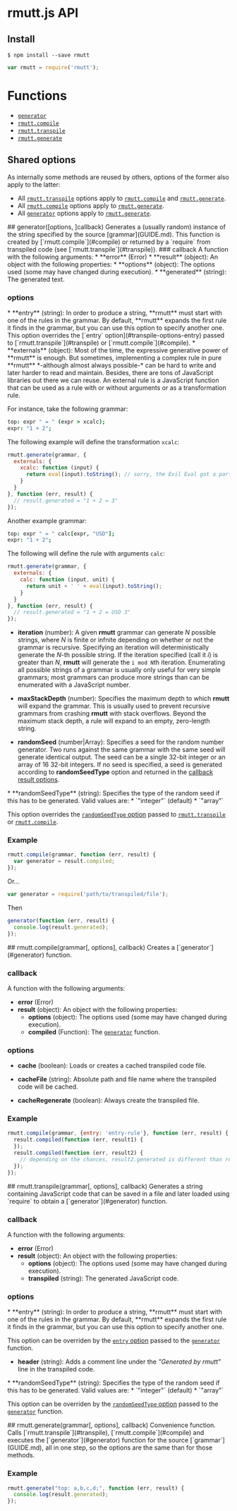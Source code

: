 # rmutt.js API

## Install

    $ npm install --save rmutt

``` javascript
var rmutt = require('rmutt');
```

# Functions

* [`generator`](#generator)
* [`rmutt.compile`](#compile)
* [`rmutt.transpile`](#transpile)
* [`rmutt.generate`](#generate)

## Shared options

As internally some methods are reused by others, options of the former also apply to the latter:

* All [`rmutt.transpile`](#transpile) options apply to [`rmutt.compile`](#compile) and [`rmutt.generate`](#generate).
* All [`rmutt.compile`](#compile) options apply to [`rmutt.generate`](#generate).
* All [`generator`](#generator) options apply to [`rmutt.generate`](#generate).

<a name="generator" />
## generator([options, ]callback)
Generates a (usually random) instance of the string specified by the source [grammar](GUIDE.md). This function is created by [`rmutt.compile`](#compile) or returned by a `require` from transpiled code (see [`rmutt.transpile`](#transpile)).

<a name="generator-callback" />
### callback
A function with the following arguments:
* **error** (Error)
* **result** (object): An object with the following properties:
  * **options** (object): The options used (some may have changed during execution).
  * **generated** (string): The generated text.

### options

<a name="generator-options-entry" />
* **entry** (string):
In order to produce a string, **rmutt** must start with one of the rules in the grammar. By default, **rmutt** expands the first rule it finds in the grammar, but you can use this option to specify another one. This option overrides the [`entry` option](#transpile-options-entry) passed to
[`rmutt.transpile`](#transpile) or [`rmutt.compile`](#compile).

<a name="generator-options-externals" />
* **externals** (object):
Most of the time, the expressive generative power of **rmutt** is enough.
But sometimes, implementing a complex rule in pure **rmutt**
*-although almost always possible-* can be hard to write
and later harder to read and maintain.
Besides, there are tons of JavaScript libraries out there we can reuse.
An external rule is a JavaScript function that can be used
as a rule with or without arguments or as a transformation rule.

For instance, take the following grammar:
``` coffeescript
top: expr " = " (expr > xcalc);
expr: "1 + 2";
```
The following example will define the transformation `xcalc`:
``` javascript
rmutt.generate(grammar, {
  externals: {
    xcalc: function (input) {
      return eval(input).toString(); // sorry, the Evil Eval got a part in this story
    }
  }
}, function (err, result) {
  // result.generated = "1 + 2 = 3"
});
```

Another example grammar:
``` coffeescript
top: expr " = " calc[expr, "USD"];
expr: "1 + 2";
```
The following will define the rule with arguments `calc`:
``` javascript
rmutt.generate(grammar, {
  externals: {
    calc: function (input, unit) {
      return unit + ' ' + eval(input).toString();
    }
  }
}, function (err, result) {
  // result.generated = "1 + 2 = USD 3"
});
```

* **iteration** (number):
A given **rmutt** grammar can generate *N* possible strings, where *N* is finite or infnite depending on whether or not the grammar is recursive. Specifying an iteration will deterministically generate the *N*-th possible string. If the iteration specified (call it *i*) is greater than *N*, **rmutt** will generate the `i mod N`th iteration. Enumerating all possible strings of a grammar is usually only useful for very simple grammars; most grammars can produce more strings than can be enumerated with a JavaScript number.

* **maxStackDepth** (number):
Specifies the maximum depth to which **rmutt** will expand the grammar. This is usually used to prevent recursive grammars from crashing **rmutt** with stack overflows. Beyond the maximum stack depth, a rule will expand to an empty, zero-length string.

* **randomSeed** (number|Array):
Specifies a seed for the random number generator. Two runs against the same grammar with the same seed will generate identical output. The seed can be a single 32-bit integer or an array of 16 32-bit integers. If no seed is specified, a seed is generated according to **randomSeedType** option and returned in the [callback result options](generator-callback).

<a name="generator-options-randomSeedType" />
* **randomSeedType** (string):
Specifies the type of the random seed if this has to be generated. Valid values are:
  * `"integer"` (default)
  * `"array"`

This option overrides the [`randomSeedType` option](#transpile-options-randomSeedType) passed to
[`rmutt.transpile`](#transpile) or [`rmutt.compile`](#compile).

### Example

``` javascript
rmutt.compile(grammar, function (err, result) {
  var generator = result.compiled;
});
```
Or...
``` javascript
var generator = require('path/to/transpiled/file');
```
Then
``` javascript
generator(function (err, result) {
  console.log(result.generated);
});
```

<a name="compile" />
## rmutt.compile(grammar[, options], callback)
Creates a [`generator`](#generator) function.

### callback
A function with the following arguments:
* **error** (Error)
* **result** (object): An object with the following properties:
  * **options** (object): The options used (some may have changed during execution).
  * **compiled** (Function): The [`generator`](#generator) function.

### options

* **cache** (boolean):
Loads or creates a cached transpiled code file.

* **cacheFile** (string):
Absolute path and file name where the transpiled code will be cached.

* **cacheRegenerate** (boolean):
Always create the transpiled file.

### Example

``` javascript
rmutt.compile(grammar, {entry: 'entry-rule'}, function (err, result) {
  result.compiled(function (err, result1) {
  });
  result.compiled(function (err, result2) {
    // depending on the chances, result2.generated is different than result1.generated
  });
});
```

<a name="transpile" />
## rmutt.transpile(grammar[, options], callback)
Generates a string containing JavaScript code that can be saved in a file and later loaded using `require` to obtain a [`generator`](#generator) function.

### callback
A function with the following arguments:
* **error** (Error)
* **result** (object): An object with the following properties:
  * **options** (object): The options used (some may have changed during execution).
  * **transpiled** (string): The generated JavaScript code.

### options

<a name="transpile-options-entry" />
* **entry** (string):
In order to produce a string, **rmutt** must start with one of the rules in the grammar. By default, **rmutt** expands the first rule it finds in the grammar, but you can use this option to specify another one.

This option can be overriden by the [`entry` option](#generator-options-entry) passed to
the [`generator`](#generator) function.

* **header** (string):
Adds a comment line under the *"Generated by rmutt"* line in the transpiled code.

<a name="transpile-options-randomSeedType" />
* **randomSeedType** (string):
Specifies the type of the random seed if this has to be generated. Valid values are:
  * `"integer"` (default)
  * `"array"`

This option can be overriden by the [`randomSeedType` option](#generator-options-randomSeedType) passed to
the [`generator`](#generator) function.

<a name="generate" />
## rmutt.generate(grammar[, options], callback)
Convenience function. Calls [`rmutt.transpile`](#transpile), [`rmutt.compile`](#compile) and executes the [`generator`](#generator) function for the source [`grammar`](GUIDE.md), all in one step, so the options are the same than for those methods.

### Example

``` javascript
rmutt.generate("top: a,b,c,d;", function (err, result) {
  console.log(result.generated);
});
```
